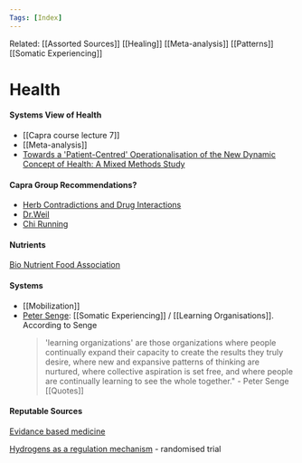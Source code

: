 ```yaml
---
Tags: [Index]
---
```

Related: [[Assorted Sources]] [[Healing]] [[Meta-analysis]] [[Patterns]] [[Somatic Experiencing]] 

# Health

#### Systems View of Health
- [[Capra course lecture 7]]
- [[Meta-analysis]]
- [Towards a 'Patient-Centred' Operationalisation of the New Dynamic Concept of Health: A Mixed Methods Study](https://pubmed.ncbi.nlm.nih.gov/26758267/)

#### Capra Group Recommendations?
- [Herb Contradictions and Drug Interactions](https://www.amazon.com/Herb-Contraindications-Drug-Interactions-Third/dp/1888483113/ref=sr_1_2?dchild=1&keywords=francis+brinker&qid=1586804348&s=instant-video&sr=8-2)
- [Dr.Weil](https://www.drweil.com/)
- [Chi Running](https://www.chirunning.com/)

#### Nutrients
[Bio Nutrient Food Association](https://bionutrient.org/site/)

#### Systems
- [[Mobilization]]
- [Peter Senge](https://en.wikipedia.org/wiki/Peter_Senge): [[Somatic Experiencing]] / [[Learning Organisations]]. According to Senge 
	> 'learning organizations' are those organizations where people continually expand their capacity to create the results they truly desire, where new and expansive patterns of thinking are nurtured, where collective aspiration is set free, and where people are continually learning to see the whole together." - Peter Senge [[Quotes]]

#### Reputable Sources
[Evidance based medicine](https://sciencebasedmedicine.org/) 

[Hydrogens as a regulation mechanism](https://www.researchgate.net/publication/340118127_The_Effects_of_24-Week_High-Concentration_Hydrogen-Rich_Water_on_Body_Composition_Blood_Lipid_Profiles_and_Inflammation_Biomarkers_in_Men_and_Women_with_Metabolic_Syndrome_A_Randomized_Controlled_Tria) - randomised trial